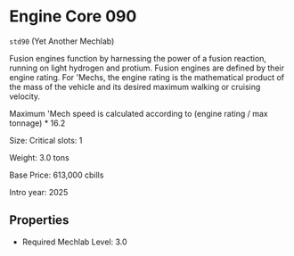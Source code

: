 # Engine Core 090

`std90` (Yet Another Mechlab)

Fusion engines function by harnessing the power of a fusion reaction, running on light hydrogen and protium. Fusion engines are defined by their engine rating. For 'Mechs, the engine rating is the mathematical product of the mass of the vehicle and its desired maximum walking or cruising velocity.

Maximum 'Mech speed is calculated according to (engine rating / max tonnage) * 16.2

Size: Critical slots: 1

Weight: 3.0 tons

Base Price: 613,000 cbills

Intro year: 2025

## Properties
* Required Mechlab Level: 3.0 
